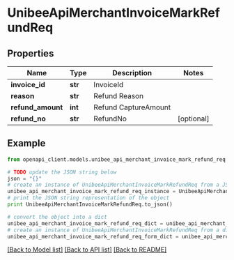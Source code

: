 # UnibeeApiMerchantInvoiceMarkRefundReq


## Properties

Name | Type | Description | Notes
------------ | ------------- | ------------- | -------------
**invoice_id** | **str** | InvoiceId | 
**reason** | **str** | Refund Reason | 
**refund_amount** | **int** | Refund CaptureAmount | 
**refund_no** | **str** | RefundNo | [optional] 

## Example

```python
from openapi_client.models.unibee_api_merchant_invoice_mark_refund_req import UnibeeApiMerchantInvoiceMarkRefundReq

# TODO update the JSON string below
json = "{}"
# create an instance of UnibeeApiMerchantInvoiceMarkRefundReq from a JSON string
unibee_api_merchant_invoice_mark_refund_req_instance = UnibeeApiMerchantInvoiceMarkRefundReq.from_json(json)
# print the JSON string representation of the object
print UnibeeApiMerchantInvoiceMarkRefundReq.to_json()

# convert the object into a dict
unibee_api_merchant_invoice_mark_refund_req_dict = unibee_api_merchant_invoice_mark_refund_req_instance.to_dict()
# create an instance of UnibeeApiMerchantInvoiceMarkRefundReq from a dict
unibee_api_merchant_invoice_mark_refund_req_form_dict = unibee_api_merchant_invoice_mark_refund_req.from_dict(unibee_api_merchant_invoice_mark_refund_req_dict)
```
[[Back to Model list]](../README.md#documentation-for-models) [[Back to API list]](../README.md#documentation-for-api-endpoints) [[Back to README]](../README.md)



